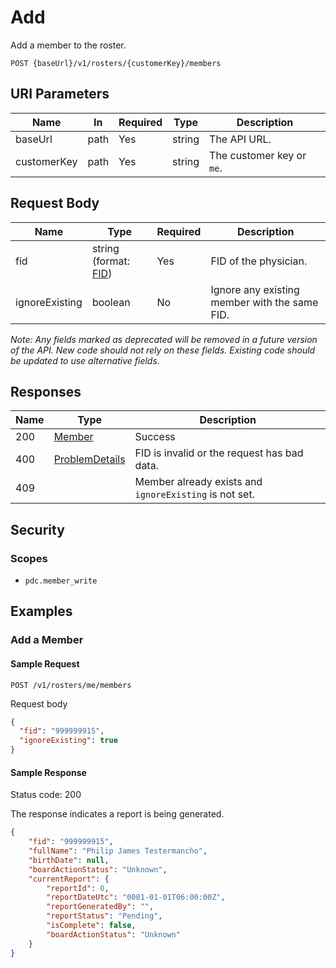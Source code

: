 # Add

Add a member to the roster.

```HTTP
POST {baseUrl}/v1/rosters/{customerKey}/members
```

## URI Parameters

| Name | In | Required | Type | Description |
| - | - | - | - | - |
| baseUrl | path | Yes | string | The API URL. |
| customerKey | path | Yes | string | The customer key or `me`. |

## Request Body

| Name | Type | Required | Description |
| - | - | - | - |
| fid | string (format: [FID](../definitions/fid.md)) | Yes | FID of the physician. |
| ignoreExisting | boolean | No | Ignore any existing member with the same FID. |

*Note: Any fields marked as deprecated will be removed in a future version of the API. New code should not rely on these fields. Existing code should be updated to use alternative fields.*

## Responses

| Name | Type | Description |
| - | - | - |
| 200 | [Member](../definitions/member.md) | Success |
| 400 | [ProblemDetails](../definitions/problem-details.md) | FID is invalid or the request has bad data. |
| 409 | | Member already exists and `ignoreExisting` is not set. |

## Security

### Scopes

- `pdc.member_write`

## Examples

### Add a Member

#### Sample Request

```HTTP
POST /v1/rosters/me/members
```

Request body

```json
{
  "fid": "999999915",
  "ignoreExisting": true
}
```

#### Sample Response

Status code: 200

The response indicates a report is being generated.

```json
{
    "fid": "999999915",
    "fullName": "Philip James Testermancho",
    "birthDate": null,
    "boardActionStatus": "Unknown",
    "currentReport": {
        "reportId": 0,
        "reportDateUtc": "0001-01-01T06:00:00Z",
        "reportGeneratedBy": "",
        "reportStatus": "Pending",
        "isComplete": false,
        "boardActionStatus": "Unknown"
    }
}
```

